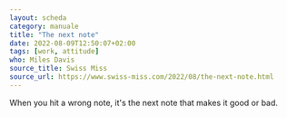 ```yaml
---
layout: scheda
category: manuale
title: "The next note"
date: 2022-08-09T12:50:07+02:00
tags: [work, attitude]
who: Miles Davis
source_title: Swiss Miss
source_url: https://www.swiss-miss.com/2022/08/the-next-note.html
---
```


When you hit a wrong note, it's the next note that makes it good or bad.

